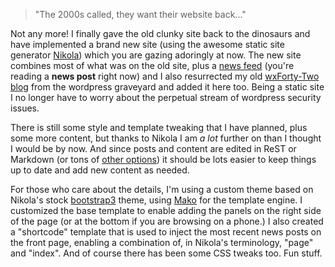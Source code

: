 <!--
.. title: New wxPython Website
.. slug: new-wxpython-website
.. date: 2017-07-18 23:14:08 UTC
.. author: Robin
.. tags: 
.. category: 
.. link: 
.. description: 
.. type: text
-->

> "The 2000s called, they want their website back..."

Not any more!  I finally gave the old clunky site back to the dinosaurs and
have implemented a brand new site (using the awesome static site generator
[Nikola](https://getnikola.com/)) which you are gazing adoringly at now.
The new site combines most of what was on the old site, plus a  [news
feed](/news/) (you're reading a **news post** right now) and I also
resurrected my old [wxForty-Two blog](/blog/) from the wordpress graveyard
and added it here too. Being a static site I no longer have to worry about
the  perpetual stream of wordpress security issues.

<!-- TEASER_END -->

There is still some style and template tweaking that I have planned, plus
some more content, but thanks to Nikola I am *a lot* further on than I
thought I would be by now. And since posts and content are edited in ReST
or Markdown (or tons of 
[other options](https://getnikola.com/handbook.html#supported-input-formats)) 
it should be lots easier to keep things up to date and add new content as needed.

For those who care about the details, I'm using a custom theme based on
Nikola's stock [bootstrap3](http://getbootstrap.com/) theme, using
[Mako](http://www.makotemplates.org/) for the template engine. I customized
the base template to enable adding the panels on the right side of the page
(or at the bottom if you are browsing on a phone.) I also created a
"shortcode" template that is used to inject the most recent news posts on
the front page, enabling a combination of, in Nikola's terminology, "page"
and "index". And of course there has been some CSS tweaks too. Fun stuff.

